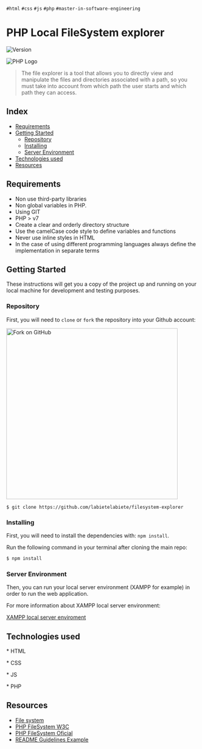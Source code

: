 `#html` `#css` `#js` `#php` `#master-in-software-engineering`

# PHP Local FileSystem explorer <!-- omit in toc -->

<p>
  <img alt="Version" src="https://img.shields.io/badge/version-1.0-blue.svg?cacheSeconds=2592000" />
</p>

![PHP Logo](https://e7.pngegg.com/pngimages/184/491/png-clipart-php-php.png)


>The file explorer is a tool that allows you to directly view and manipulate the files and directories associated with a path, so you must take into account from which path the user starts and which path they can access.


## Index <!-- omit in toc -->

- [Requirements](#requirements)
- [Getting Started](#getting-started)
  - [Repository](#repository)
  - [Installing](#installing)
  - [Server Environment](#server-environment)
- [Technologies used](#technologies-used)
- [Resources](#resources)


## Requirements

- Non use third-party libraries
- Non global variables in PHP.
- Using GIT
- PHP > v7
- Create a clear and orderly directory structure
- Use the camelCase code style to define variables and functions
- Never use inline styles in HTML
- In the case of using different programming languages ​​always define the implementation in separate terms

## Getting Started

These instructions will get you a copy of the project up and running on your
local machine for development and testing purposes.
### Repository

First, you will need to `clone` or `fork` the repository into your Github
account:

<img src="https://docs.github.com/assets/images/help/repository/fork_button.jpg" alt="Fork on GitHub" width='450'>

```
$ git clone https://github.com/labietelabiete/filesystem-explorer
```
### Installing

First, you will need to install the dependencies with: `npm install`.

Run the following command in your terminal after cloning the main repo:

```sh
$ npm install
```
### Server Environment

Then, you can run your local server environment (XAMPP for example) in order to run the web application.

For more information about XAMPP local server environment:

  [XAMPP local server enviroment](https://www.apachefriends.org/es/index.html)



## Technologies used

\* HTML

\* CSS

\* JS

\* PHP



## Resources

- [File system](https://es.wikipedia.org/wiki/Administrador_de_archivos)
- [PHP FileSystem W3C](https://www.w3schools.com/php/php_ref_filesystem.asp)
- [PHP FileSystem Oficial](https://www.php.net/manual/es/book.filesystem.php)
- [README Guidelines Example](https://gist.github.com/PurpleBooth/109311bb0361f32d87a2)
